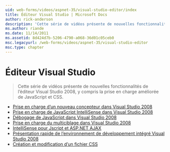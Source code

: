 ```yaml
---
uid: web-forms/videos/aspnet-35/visual-studio-editor/index
title: Éditeur Visual Studio | Microsoft Docs
author: rick-anderson
description: 'Cette série de vidéos présente de nouvelles fonctionnalités de l’éditeur Visual Studio 2008, y compris la prise en charge améliorée de JavaScript et CSS.'
ms.author: riande
ms.date: 11/14/2011
ms.assetid: 8d424d7b-5206-4790-a068-36d01c05ceb0
msc.legacyurl: /web-forms/videos/aspnet-35/visual-studio-editor
msc.type: chapter
---
```

<a name="visual-studio-editor"></a>Éditeur Visual Studio
====================
> Cette série de vidéos présente de nouvelles fonctionnalités de l’éditeur Visual Studio 2008, y compris la prise en charge améliorée de JavaScript et CSS.


- [Prise en charge d’un nouveau concepteur dans Visual Studio 2008](new-designer-support-in-visual-studio-2008.md)
- [Prise en charge de JavaScript IntelliSense dans Visual Studio 2008](javascript-intellisense-support-in-visual-studio-2008.md)
- [Débogage de JavaScript dans Visual Studio 2008](javascript-debugging-in-visual-studio-2008.md)
- [Prise en charge du multiciblage dans Visual Studio 2008](multi-targeting-support-in-visual-studio-2008.md)
- [IntelliSense pour Jscript et ASP.NET AJAX](intellisense-for-jscript-and-aspnet-ajax.md)
- [Présentation rapide de l’environnement de développement intégré Visual Studio 2008](quick-tour-of-the-visual-studio-2008-integrated-development-environment.md)
- [Création et modification d’un fichier CSS](creating-and-modifying-a-css-file.md)
